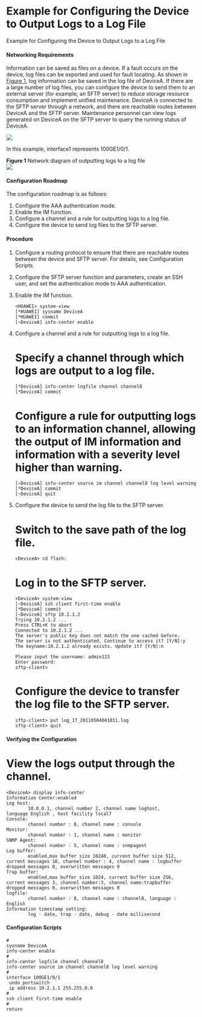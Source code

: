 Example for Configuring the Device to Output Logs to a Log File
===============================================================

Example for Configuring the Device to Output Logs to a Log File

#### Networking Requirements

Information can be saved as files on a device. If a fault occurs on the device, log files can be exported and used for fault locating. As shown in [Figure 1](#EN-US_TASK_0000001513039378__fig3344141161119), log information can be saved in the log file of DeviceA. If there are a large number of log files, you can configure the device to send them to an external server (for example, an SFTP server) to reduce storage resource consumption and implement unified maintenance. DeviceA is connected to the SFTP server through a network, and there are reachable routes between DeviceA and the SFTP server. Maintenance personnel can view logs generated on DeviceA on the SFTP server to query the running status of DeviceA.

![](public_sys-resources/note_3.0-en-us.png) 

In this example, interface1 represents 100GE1/0/1.


**Figure 1** Network diagram of outputting logs to a log file  
![](figure/en-us_image_0000001513159418.png)

#### Configuration Roadmap

The configuration roadmap is as follows:

1. Configure the AAA authentication mode.
2. Enable the IM function.
3. Configure a channel and a rule for outputting logs to a log file.
4. Configure the device to send log files to the SFTP server.

#### Procedure

1. Configure a routing protocol to ensure that there are reachable routes between the device and SFTP server. For details, see Configuration Scripts.
2. Configure the SFTP server function and parameters, create an SSH user, and set the authentication mode to AAA authentication.
3. Enable the IM function.
   
   
   ```
   <HUAWEI> system-view
   [*HUAWEI] sysname DeviceA
   [*HUAWEI] commit
   [~DeviceA] info-center enable
   ```
4. Configure a channel and a rule for outputting logs to a log file.
   
   
   
   # Specify a channel through which logs are output to a log file.
   
   ```
   [*DeviceA] info-center logfile channel channel8
   [*DeviceA] commit
   ```
   
   
   
   # Configure a rule for outputting logs to an information channel, allowing the output of IM information and information with a severity level higher than warning.
   
   ```
   [~DeviceA] info-center source im channel channel8 log level warning
   [*DeviceA] commit
   [~DeviceA] quit
   ```
5. Configure the device to send the log file to the SFTP server.
   
   
   
   # Switch to the save path of the log file.
   
   ```
   <DeviceA> cd flash:
   ```
   
   # Log in to the SFTP server.
   
   ```
   <DeviceA> system-view
   [~DeviceA] ssh client first-time enable
   [*DeviceA] commit
   [~DeviceA] sftp 10.2.1.2 
   Trying 10.2.1.2 ...
   Press CTRL+K to abort
   Connected to 10.2.1.2 ...
   The server's public key does not match the one cached before. 
   The server is not authenticated. Continue to access it? [Y/N]:y
   The keyname:10.2.1.2 already exists. Update it? [Y/N]:n  
   
   Please input the username: admin123
   Enter password:
   sftp-client>
   ```
   
   # Configure the device to transfer the log file to the SFTP server.
   
   ```
   sftp-client> put log_17_20110504041811.log
   sftp-client> quit
   ```

#### Verifying the Configuration

# View the logs output through the channel.

```
<DeviceA> display info-center
Information Center:enabled
Log host:
        10.0.0.1, channel number 2, channel name loghost,
language English , host facility local7
Console:
        channel number : 0, channel name : console
Monitor:
        channel number : 1, channel name : monitor
SNMP Agent:
        channel number : 5, channel name : snmpagent
Log buffer:
        enabled,max buffer size 10240, current buffer size 512,
current messages 10, channel number : 4, channel name : logbuffer
dropped messages 0, overwritten messages 0
Trap buffer:
        enabled,max buffer size 1024, current buffer size 256,
current messages 3, channel number:3, channel name:trapbuffer
dropped messages 0, overwritten messages 0
logfile:
        channel number : 8, channel name : channel8, language : English
Information timestamp setting:
        log - date, trap - date, debug - date millisecond
```

#### Configuration Scripts

```
#
sysname DeviceA
info-center enable
#
info-center logfile channel channel8
info-center source im channel channel8 log level warning
#
interface 100GE1/0/1
 undo portswitch
 ip address 10.2.1.1 255.255.0.0
#
ssh client first-time enable 
# 
return
```